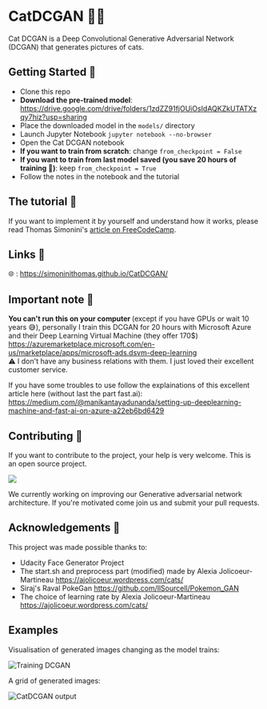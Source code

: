 # CatDCGAN 🐱‍💻

Cat DCGAN is a Deep Convolutional Generative Adversarial Network (DCGAN) that generates pictures of cats.


## Getting Started 📝
- Clone this repo
- <b>Download the pre-trained model</b>: https://drive.google.com/drive/folders/1zdZZ91fjOUiOsIdAQKZkUTATXzqy7hiz?usp=sharing
- Place the downloaded model in the `models/` directory
- Launch Jupyter Notebook `jupyter notebook --no-browser`
- Open the Cat DCGAN notebook
- <b>If you want to train from scratch</b>: change `from_checkpoint = False`
- <b>If you want to train from last model saved (you save 20 hours of training 🎉)</b>: keep `from_checkpoint = True`
- Follow the notes in the notebook and the tutorial


## The tutorial 📃
If you want to implement it by yourself and understand how it works, please read Thomas Simonini's [article on FreeCodeCamp](https://medium.freecodecamp.org/how-ai-can-learn-to-generate-pictures-of-cats-ba692cb6eae4).


## Links 🔗
🌐 : https://simoninithomas.github.io/CatDCGAN/


## Important note 🤔
<b> You can't run this on your computer </b> (except if you have GPUs or wait 10 years 😅), personally I train this DCGAN for 20 hours with Microsoft Azure and their Deep Learning Virtual Machine (they offer 170$)
https://azuremarketplace.microsoft.com/en-us/marketplace/apps/microsoft-ads.dsvm-deep-learning
<br>
⚠️ I don't have any business relations with them. I just loved their excellent customer service.

If you have some troubles to use follow the explainations of this excellent article here (without last the part fast.ai): https://medium.com/@manikantayadunanda/setting-up-deeplearning-machine-and-fast-ai-on-azure-a22eb6bd6429


## Contributing 🙌
If you want to contribute to the project, your help is very welcome. This is an open source project.

![](https://media.giphy.com/media/14cAg6Rn5jndIc/giphy.gif)


We currently working on improving our Generative adversarial network architecture. If you're motivated come join us and submit your pull requests.

## Acknowledgements 👏
This project was made possible thanks to:
- Udacity Face Generator Project 
- The start.sh and preprocess part (modified) made by Alexia Jolicoeur-Martineau https://ajolicoeur.wordpress.com/cats/
- Siraj's Raval PokeGan https://github.com/llSourcell/Pokemon_GAN
- The choice of learning rate by Alexia Jolicoeur-Martineau https://ajolicoeur.wordpress.com/cats/

## Examples

Visualisation of generated images changing as the model trains:

![Training DCGAN](assets/training2.gif)

A grid of generated images:

![CatDCGAN output](assets/output.png)
